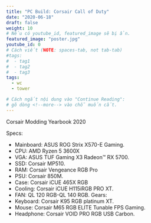 ```yaml
---
title: "PC Build: Corsair Call of Duty"
date: "2020-06-18"
draft: false
weight: 10
# Nếu có youtube_id, featured_image sẽ bị ẩn.
featured_image: "poster.jpg"
youtube_id: 0
# Cách viết (NOTE: spaces-tab, not tab-tab)
#tags:
#  - tag1
#  - tag2
#  - tag3
tags:
  - wc
  - tower

# Cách ngắt nội dung vào "Continue Reading":
# gõ dòng <!--more--> vào chỗ muốn cắt.
---
```

Corsair Modding Yearbook 2020
<!--more-->
Specs:
- Mainboard: ASUS ROG Strix X570-E Gaming.
- CPU: AMD Ryzen 5 3600X
- VGA: ASUS TUF Gaming X3 Radeon™ RX 5700.
- SSD: Corsair MP510.
- RAM: Corsair Vengeance RGB Pro
- PSU: Corsair 850M. 
- Case: Corsair iCUE 465X RGB
- Cooling: Corsair iCUE H115iRGB PRO XT.
- FAN: QL 120 RGB-QL 140 RGB.
Gears:
- Keyboard:  Corsair K95 RGB platinum XT.
- Mouse: Corsair M65 RGB ELITE Tunable FPS Gaming.
- Headphone: Corsair VOID PRO RGB USB Carbon.